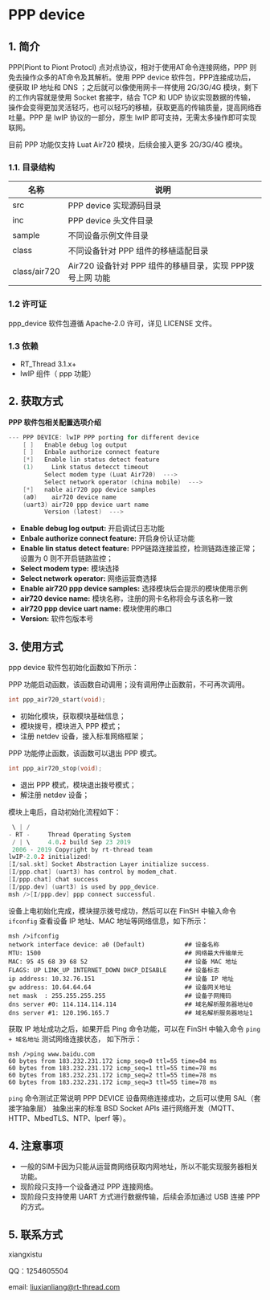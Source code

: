 # PPP device #

## 1. 简介 ##

 PPP(Piont to Piont Protocl) 点对点协议，相对于使用AT命令连接网络，PPP 则免去操作众多的AT命令及其解析。使用 PPP device 软件包，PPP连接成功后，便获取 IP 地址和 DNS ；之后就可以像使用网卡一样使用 2G/3G/4G 模块，剩下的工作内容就是使用 Socket 套接字，结合 TCP 和 UDP 协议实现数据的传输，操作会变得更加灵活轻巧，也可以轻巧的移植，获取更高的传输质量，提高网络吞吐量。PPP 是 lwIP 协议的一部分，原生 lwIP 即可支持，无需太多操作即可实现联网。

目前 PPP 功能仅支持 Luat Air720 模块，后续会接入更多 2G/3G/4G 模块。

### 1.1. 目录结构 ###

| 名称 | 说明 |
| ---- | ---- |
| src | PPP device 实现源码目录 |
| inc | PPP device 头文件目录 |
| sample | 不同设备示例文件目录 |
| class | 不同设备针对 PPP 组件的移植适配目录 |
| class/air720 | Air720 设备针对 PPP 组件的移植目录，实现 PPP拨号上网 功能 |

### 1.2 许可证 ###

ppp_device 软件包遵循 Apache-2.0 许可，详见 LICENSE 文件。

### 1.3 依赖 ###

- RT_Thread 3.1.x+
- lwIP 组件（ ppp 功能）

## 2. 获取方式 ##

**PPP 软件包相关配置选项介绍**


```c
--- PPP DEVICE: lwIP PPP porting for different device
    [ ]   Enable debug log output
    [ ]   Enbale authorize connect feature
    [*]   Enable lin status detect feature
    (1)     Link status detecct timeout
          Select modem type (Luat Air720)  --->
          Select network operator (china mobile)  --->
    [*]   nable air720 ppp device samples
    (a0)    air720 device name
    (uart3) air720 ppp device uart name
          Version (latest)  --->
```
- **Enable debug log output:** 开启调试日志功能
- **Enbale authorize connect feature:** 开启身份认证功能
- **Enable lin status detect feature:** PPP链路连接监控，检测链路连接正常；设置为 0 则不开启链路监控；
- **Select modem type:** 模块选择
- **Select network operator:** 网络运营商选择
- **Enable air720 ppp device samples:**  选择模块后会提示的模块使用示例
- **air720 device name:** 模块名称，注册的网卡名称将会与该名称一致
- **air720 ppp device uart name:** 模块使用的串口
- **Version:** 软件包版本号

## 3. 使用方式

ppp device 软件包初始化函数如下所示：

PPP 功能启动函数，该函数自动调用；没有调用停止函数前，不可再次调用。

```c
int ppp_air720_start(void);
```

* 初始化模块，获取模块基础信息；
* 模块拨号，模块进入 PPP 模式；
* 注册 netdev 设备，接入标准网络框架；

PPP 功能停止函数，该函数可以退出 PPP 模式。

```c
int ppp_air720_stop(void);
```

* 退出 PPP 模式，模块退出拨号模式；
* 解注册 netdev 设备；

模块上电后，自动初始化流程如下：

```c
 \ | /
- RT -     Thread Operating System
 / | \     4.0.2 build Sep 23 2019
 2006 - 2019 Copyright by rt-thread team
lwIP-2.0.2 initialized!
[I/sal.skt] Socket Abstraction Layer initialize success.
[I/ppp.chat] (uart3) has control by modem_chat.
[I/ppp.chat] chat success
[I/ppp.dev] (uart3) is used by ppp_device.
msh />[I/ppp.dev] ppp connect successful.
```

设备上电初始化完成，模块提示拨号成功，然后可以在 FinSH 中输入命令 `ifconfig` 查看设备 IP 地址、MAC 地址等网络信息，如下所示：

```shell
msh />ifconfig
network interface device: a0 (Default)           ## 设备名称
MTU: 1500                                        ## 网络最大传输单元
MAC: 95 45 68 39 68 52                           ## 设备 MAC 地址
FLAGS: UP LINK_UP INTERNET_DOWN DHCP_DISABLE     ## 设备标志
ip address: 10.32.76.151                         ## 设备 IP 地址
gw address: 10.64.64.64                          ## 设备网关地址
net mask  : 255.255.255.255                      ## 设备子网掩码
dns server #0: 114.114.114.114                   ## 域名解析服务器地址0
dns server #1: 120.196.165.7                     ## 域名解析服务器地址1
```

获取 IP 地址成功之后，如果开启 Ping 命令功能，可以在 FinSH 中输入命令 `ping + 域名地址` 测试网络连接状态， 如下所示：

```shell
msh />ping www.baidu.com
60 bytes from 183.232.231.172 icmp_seq=0 ttl=55 time=84 ms
60 bytes from 183.232.231.172 icmp_seq=1 ttl=55 time=78 ms
60 bytes from 183.232.231.172 icmp_seq=2 ttl=55 time=78 ms
60 bytes from 183.232.231.172 icmp_seq=3 ttl=55 time=78 ms
```

`ping` 命令测试正常说明 PPP DEVICE 设备网络连接成功，之后可以使用 SAL（套接字抽象层） 抽象出来的标准 BSD Socket APIs 进行网络开发（MQTT、HTTP、MbedTLS、NTP、Iperf 等）。

## 4. 注意事项

* 一般的SIM卡因为只能从运营商网络获取内网地址，所以不能实现服务器相关功能。
* 现阶段只支持一个设备通过 PPP 连接网络。
* 现阶段只支持使用 UART 方式进行数据传输，后续会添加通过 USB 连接 PPP 的方式。

## 5. 联系方式

xiangxistu

QQ：1254605504

email: liuxianliang@rt-thread.com